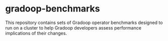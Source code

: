 # gradoop-benchmarks
This repository contains sets of Gradoop operator benchmarks designed to run on a cluster to help Gradoop developers assess performance implications of their changes.
